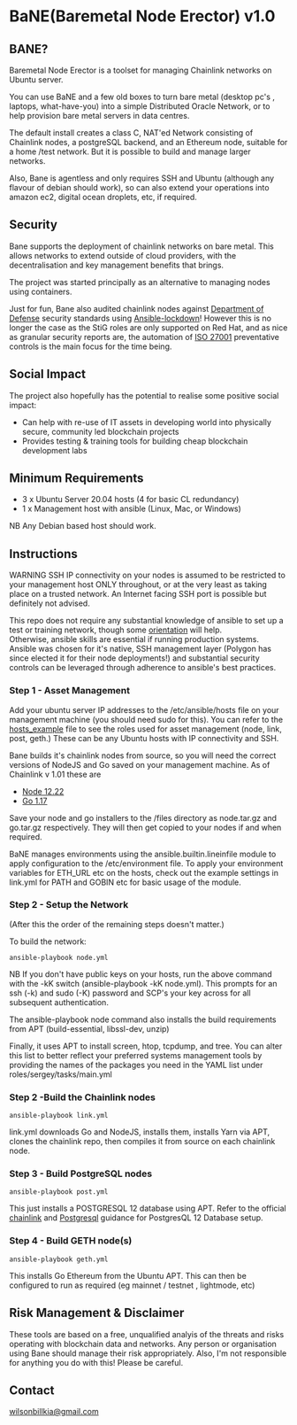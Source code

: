 

# BaNE(Baremetal Node Erector) v1.0 

## BANE?
Baremetal Node Erector is a toolset for managing Chainlink networks on Ubuntu server. 

You can use BaNE and a few old boxes to turn bare metal (desktop pc's , laptops, what-have-you) into a simple Distributed Oracle Network, or to help provision bare metal servers in data centres.  

The default install creates a class C, NAT'ed  Network consisting of Chainlink nodes, a postgreSQL backend, and an Ethereum node, suitable for a home /test network.  But it is possible to build and manage larger networks.  

Also, Bane is agentless and only requires SSH and Ubuntu (although any flavour of debian should work), so can also extend your operations into amazon ec2, digital ocean droplets, etc, if required.


## Security
Bane supports the deployment of chainlink networks on bare metal. This allows networks to extend outside of cloud providers, with the decentralisation and key management benefits that brings. 

The project was started principally as an alternative to managing nodes using containers.

Just for fun, Bane also audited chainlink nodes against [Department of Defense]( https://public.cyber.mil/stigs/downloads/?_dl_facet_stigs=operating-systems%2Cunix-linux ) security standards using  [Ansible-lockdown](https://github.com/ansible-lockdown/UBUNTU20-CIS)! However this is no longer the case as the StiG roles are only supported on Red Hat, and as nice as granular security reports are, the automation of [ISO 27001](https://www.iso.org/isoiec-27001-information-security.html) preventative controls is the main focus for the time being.   
 

## Social Impact
The project also hopefully has the potential to realise some positive social impact: 
* Can help with re-use of IT assets in developing world into physically secure, community led blockchain projects
* Provides testing & training tools for building cheap blockchain development labs

## Minimum Requirements  
* 3 x Ubuntu Server 20.04 hosts (4 for basic CL redundancy)
* 1 x Management host with ansible (Linux, Mac, or Windows)

NB Any Debian based host should work. 

## Instructions  
WARNING SSH IP connectivity on your nodes is assumed to be restricted to your management host ONLY throughout, or at the very least as taking place on a trusted network. An Internet facing SSH port is possible but definitely not advised.  

This repo does not require any substantial knowledge of ansible to set up a test or training network, though some [orientation](https://docs.ansible.com/) will help.  
Otherwise, ansible skills are essential if running production systems.  Ansible was chosen for it's native, SSH management layer (Polygon has since elected it for their node deployments!) and substantial security controls can be leveraged through adherence to ansible's best practices. 
### Step 1 - Asset Management  
Add your ubuntu server IP addresses to the /etc/ansible/hosts file on your management machine (you should need sudo for this). You can refer to the [hosts_example](../blob/master/hosts_example) file to see the roles used for asset management (node, link, post, geth.) These can be any Ubuntu hosts with IP connectivity and SSH.


Bane builds it's chainlink nodes from source, so you will need the correct versions of NodeJS and Go saved on your management machine. As of Chainlink v 1.01 these are  
* [Node 12.22](https://nodejs.org/dist/latest-v12.x/node-v12.22.7-linux-x64.tar.gz)
* [Go 1.17](https://golang.org/dl/)

Save your node and go installers to the /files directory as node.tar.gz and go.tar.gz respectively. They will then get copied to your nodes if and when required.

BaNE manages environments using the ansible.builtin.lineinfile module to apply configuration to the /etc/environment file. 
To apply your environment variables for ETH_URL etc on the hosts, check out the example settings in link.yml for PATH and GOBIN etc for basic usage of the module.  

### Step 2 - Setup the Network   
 (After this the order of the remaining steps doesn't matter.)  

To build the network: 
```
ansible-playbook node.yml
```
NB If you don't have public keys on your hosts, run the above command with the -kK switch (ansible-playbook -kK node.yml).  This prompts for an ssh (-k) and sudo (-K) password and SCP's your key across for all subsequent authentication.  

The ansible-playbook node command also installs the build requirements from APT (build-essential, libssl-dev, unzip)  

Finally, it uses APT to install screen, htop, tcpdump, and tree. You can alter this list to better reflect your preferred systems management tools by providing the names of the packages you need in the YAML list under roles/sergey/tasks/main.yml  


### Step 2 -Build the Chainlink nodes
 
```
ansible-playbook link.yml
```

link.yml downloads Go and NodeJS, installs them, installs Yarn via APT, clones the chainlink repo, then compiles it from source on each chainlink node.  
 
### Step 3 - Build PostgreSQL nodes

```
ansible-playbook post.yml 
```

This just installs a POSTGRESQL 12 database using APT.  Refer to the official [chainlink](https://docs.chain.link/docs/connecting-to-a-remote-database/) and [Postgresql]((https://www.postgresql.org/docs/12/server-start.html)) guidance for PostgresQL 12 Database setup.

### Step 4 - Build GETH node(s)  

```
ansible-playbook geth.yml 
```
This installs Go Ethereum from the Ubuntu APT. This can then be configured to run as required (eg mainnet / testnet , lightmode, etc) 

## Risk Management & Disclaimer
These tools are based on a free, unqualified analyis of the threats and risks operating with blockchain data and networks. Any person or organisation using Bane should manage their risk appropriately.
Also, I'm not responsible for anything you do with this! Please be careful.

## Contact
wilsonbillkia@gmail.com

